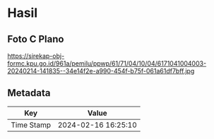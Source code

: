 # Hasil

## Foto C Plano

https://sirekap-obj-formc.kpu.go.id/961a/pemilu/ppwp/61/71/04/10/04/6171041004003-20240214-141835--34e14f2e-a990-454f-b75f-061a61df7bff.jpg


## Metadata

| Key        | Value               |
| ---------- | ------------------- |
| Time Stamp | 2024-02-16 16:25:10 |



